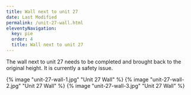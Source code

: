 ```yaml
---
title: Wall next to unit 27
date: Last Modified
permalink: /unit-27-wall.html
eleventyNavigation:
  key: pie
  order: 4
  title: Wall next to unit 27
---
```


The wall next to unit 27 needs to be completed and brought back to the original height. It is currently a safety issue.

{% image "unit-27-wall-1.jpg" "Unit 27 Wall" %}
{% image "unit-27-wall-2.jpg" "Unit 27 Wall" %}
{% image "unit-27-wall-3.jpg" "Unit 27 Wall" %}
